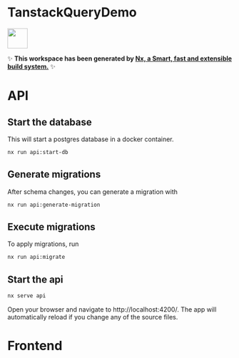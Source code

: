# TanstackQueryDemo

<a alt="Nx logo" href="https://nx.dev" target="_blank" rel="noreferrer"><img src="https://raw.githubusercontent.com/nrwl/nx/master/images/nx-logo.png" width="45"></a>

✨ **This workspace has been generated by [Nx, a Smart, fast and extensible build system.](https://nx.dev)** ✨

# API

## Start the database

This will start a postgres database in a docker container.

```bash
nx run api:start-db
```

## Generate migrations

After schema changes, you can generate a migration with

```bash
nx run api:generate-migration
```

## Execute migrations

To apply migrations, run

```bash
nx run api:migrate
```

## Start the api

```bash
nx serve api
```

Open your browser and navigate to http://localhost:4200/. The app will automatically reload if you change any of the source files.

# Frontend
